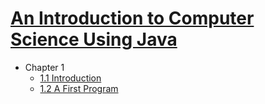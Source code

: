 # [An Introduction to Computer Science Using Java](http://ntci.on.ca/compsci/java/)

* Chapter 1
    * [1.1 Introduction](Chapter%201/1.1%20Introduction.md)
    * [1.2 A First Program](Chapter%201/1.2%20A%20First%20Program.md)